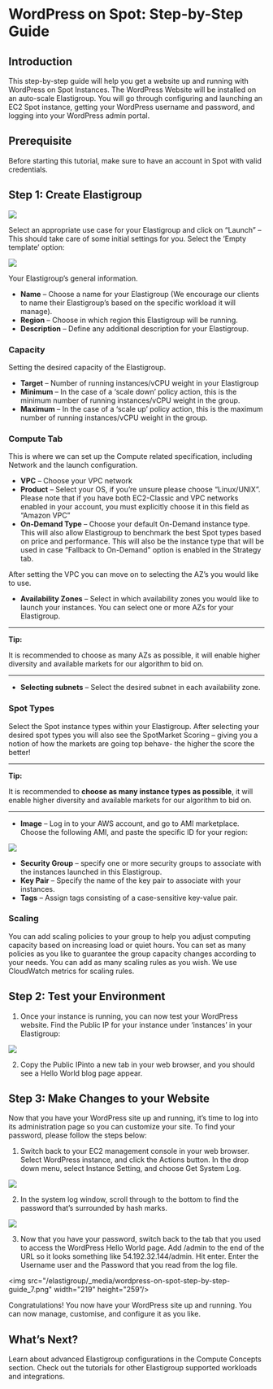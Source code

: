 # WordPress on Spot: Step-by-Step Guide

## Introduction

This step-by-step guide will help you get a website up and running with WordPress on Spot Instances.  The WordPress Website will be installed on an auto-scale Elastigroup. You will go through configuring and launching an EC2 Spot instance, getting your WordPress username and password, and logging into your WordPress admin portal.

## Prerequisite

Before starting this tutorial, make sure to have an account in Spot with valid credentials.

## Step 1: Create Elastigroup


<img src="/elastigroup/_media/wordpress-on-spot-step-by-step-guide_1.png" />


Select an appropriate use case for your Elastigroup and click on “Launch” – This should take care of some initial settings for you. Select the ‘Empty template’ option:


<img src="/elastigroup/_media/wordpress-on-spot-step-by-step-guide_2.png" />


Your Elastigroup’s general information.

* **Name** – Choose a name for your Elastigroup (We encourage our clients to name their Elastigroup’s based on the specific workload it will manage).
* **Region** – Choose in which region this Elastigroup will be running.
* **Description** – Define any additional description for your Elastigroup.

### Capacity

Setting the desired capacity of the Elastigroup.

* **Target** – Number of running instances/vCPU weight in your Elastigroup
* **Minimum** – In the case of a ‘scale down’ policy action, this is the minimum number of running instances/vCPU weight in the group.
* **Maximum** – In the case of a ‘scale up’ policy action, this is the maximum number of running instances/vCPU weight in the group.

### Compute Tab

This is where we can set up the Compute related specification, including Network and the launch configuration.

* **VPC** – Choose your VPC network
* **Product** – Select your OS, if you’re unsure please choose “Linux/UNIX”. Please note that if you have both EC2-Classic and VPC networks enabled in your account, you must explicitly choose it in this field as “Amazon VPC”
* **On-Demand Type** – Choose your default On-Demand instance type. This will also allow Elastigroup to benchmark the best Spot types based on price and performance. This will also be the instance type that will be used in case “Fallback to On-Demand” option is enabled in the Strategy tab.

After setting the VPC you can move on to selecting the AZ’s you would like to use.

* **Availability Zones** – Select in which availability zones you would like to launch your instances. You can select one or more AZs for your Elastigroup.

---

**Tip:**

It is recommended to choose as many AZs as possible, it will enable higher diversity and available markets for our algorithm to bid on.

---

* **Selecting subnets** – Select the desired subnet in each availability zone.

### Spot Types

Select the Spot instance types within your Elastigroup. After selecting your desired spot types you will also see the SpotMarket Scoring – giving you a notion of how the markets are going top behave- the higher the score the better!

---

**Tip:**

It is recommended to **choose as many instance types as possible**, it will enable higher diversity and available markets for our algorithm to bid on.

---


* **Image** – Log in to your AWS account, and go to AMI marketplace. Choose the following AMI, and paste the specific ID for your region:

<img src="/elastigroup/_media/wordpress-on-spot-step-by-step-guide_3.png" />

* **Security Group** – specify one or more security groups to associate with the instances launched in this Elastigroup.
* **Key Pair** – Specify the name of the key pair to associate with your instances.
* **Tags** – Assign tags consisting of a case-sensitive key-value pair.

### Scaling

You can add scaling policies to your group to help you adjust computing capacity based on increasing load or quiet hours. You can set as many policies as you like to guarantee the group capacity changes according to your needs. You can add as many scaling rules as you wish. We use CloudWatch metrics for scaling rules.

## Step 2: Test your Environment

1. Once your instance is running, you can now test your WordPress website. Find the Public IP for your instance under ‘instances’ in your Elastigroup:


<img src="/elastigroup/_media/wordpress-on-spot-step-by-step-guide_4.png" />


2. Copy the Public IPinto a new tab in your web browser, and you should see a Hello World blog page appear.

## Step 3: Make Changes to your Website

Now that you have your WordPress site up and running, it’s time to log into its administration page so you can customize your site. To find your password, please follow the steps below:

1. Switch back to your EC2 management console in your web browser. Select WordPress instance, and click the Actions button. In the drop down menu, select Instance Setting, and choose Get System Log.


<img src="/elastigroup/_media/wordpress-on-spot-step-by-step-guide_5.png" />


2. In the system log window, scroll through to the bottom to find the password that’s surrounded by hash marks.


<img src="/elastigroup/_media/wordpress-on-spot-step-by-step-guide_6.png" />


3. Now that you have your password, switch back to the tab that you used to access the WordPress Hello World page. Add /admin to the end of the URL so it looks something like 54.192.32.144/admin. Hit enter. Enter the Username user and the Password that you read from the log file.

<img src="/elastigroup/_media/wordpress-on-spot-step-by-step-guide_7.png" width="219" height="259”/>

Congratulations! You now have your WordPress site up and running. You can now manage, customise, and configure it as you like.

## What’s Next?

Learn about advanced Elastigroup configurations in the Compute Concepts section.
Check out the tutorials for other Elastigroup supported workloads and integrations.
